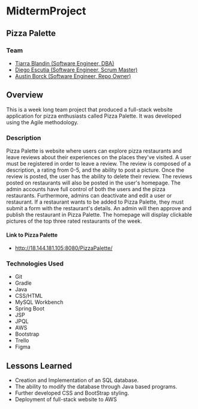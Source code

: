 # MidtermProject
## Pizza Palette
### Team
* [Tiarra Blandin (Software Engineer, DBA)](http://18.144.181.105)
* [Diego Escutia (Software Engineer, Scrum Master)](http://44.209.51.251/)
* [Austin Borck (Software Engineer, Repo Owner)](http://184.169.170.189/)

## Overview
This is a week long team project that produced a full-stack website application for pizza enthusiasts called Pizza Palette. It was developed using the Agile methodology.

### Description
Pizza Palette is website where users can explore pizza restaurants and leave reviews about their experiences on the places they've visited. A user must be registered in order to leave a review. The review is composed of a description, a rating from 0-5, and the ability to post a picture. Once the review is posted, the user has the ability to delete their review. The reviews posted on restaurants will also be posted in the user's homepage. The admin accounts have full control of both the users and the pizza restaurants. Furthermore, admins can deactivate and edit a user or restaurant. If a restaurant wants to be added to Pizza Palette, they must submit a form with the restaurant's details. An admin will then approve and publish the restaurant in Pizza Palette. The homepage will display clickable pictures of the top three rated restaurants of the week.
#### Link to Pizza Palette
* http://18.144.181.105:8080/PizzaPalette/
### Technologies Used
* Git
* Gradle
* Java
* CSS/HTML
* MySQL Workbench
* Spring Boot
* JSP
* JPQL
* AWS
* Bootstrap
* Trello
* Figma

## Lessons Learned

- Creation and Implementation of an SQL database.
- The ability to modify the database through Java based programs.
- Further developed CSS and BootStrap styling.
- Deployment of full-stack website to AWS
